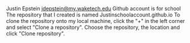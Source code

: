 Justin Epstein jdepstein@my.waketech.edu 
Github account is for school
The repository that I created is named Justinschoolaccount.github.io
To clone the repository onto my local machine, click the "+" in the left corner and select "Clone a repository". Choose the repository, the location and click "Clone repository".
